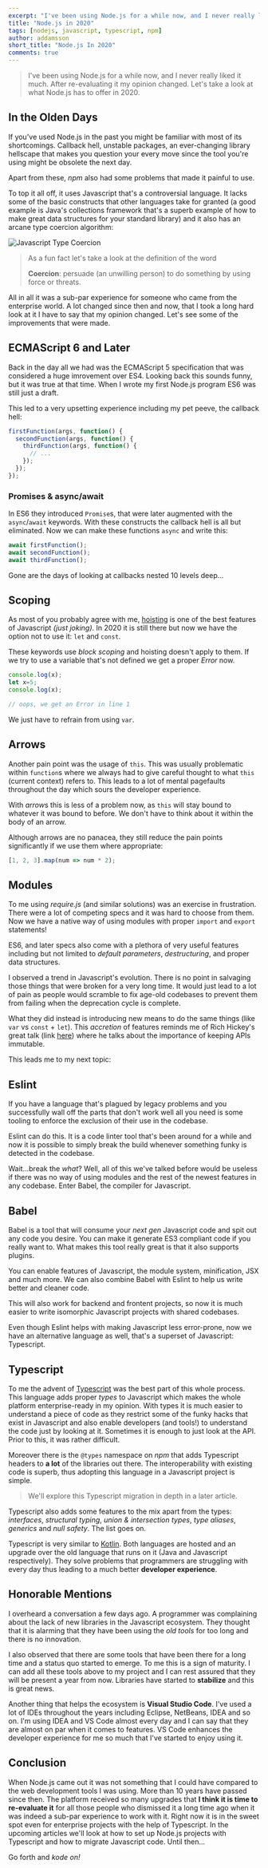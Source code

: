 ```yaml
---
excerpt: "I've been using Node.js for a while now, and I never really liked it much. After re-evaluating it my opinion changed. Let's take a look at what Node.js has to offer in 2020."
title: "Node.js in 2020"
tags: [nodejs, javascript, typescript, npm]
author: addamsson
short_title: "Node.js In 2020"
comments: true
---
```


> I've been using Node.js for a while now, and I never really liked it much. After re-evaluating it my opinion changed. Let's take a look at what Node.js has to offer in 2020.

## In the Olden Days

If you've used Node.js in the past you might be familiar with most of its shortcomings. Callback hell, unstable packages, an ever-changing library hellscape that makes you question your every move since the tool you're using might be obsolete the next day.

Apart from these, *npm* also had some problems that made it painful to use.

To top it all off, it uses Javascript that's a controversial language. It lacks some of the basic constructs that other languages take for granted (a good example is Java's collections framework that's a superb example of how to make great data structures for your standard library) and it also has an arcane type coercion algorithm:

![Javascript Type Coercion](/assets/img/javascript-type-coercion.png)

> As a fun fact let's take a look at the definition of the word
> 
> **Coercion**: persuade (an unwilling person) to do something by using force or threats.

All in all it was a sub-par experience for someone who came from the enterprise world. A lot changed since then and now, that I took a long hard look at it I have to say that my opinion changed. Let's see some of the improvements that were made.

## ECMAScript 6 and Later

Back in the day all we had was the ECMAScript 5 specification that was considered a huge imrovement over ES4. Looking back this sounds funny, but it was true at that time. When I wrote my first Node.js program ES6 was still just a draft.

This led to a very upsetting experience including my pet peeve, the callback hell:

```javascript
firstFunction(args, function() {
  secondFunction(args, function() {
    thirdFunction(args, function() {
      // ...
    });
  });
});
```

### Promises & async/await

In ES6 they introduced `Promise`s, that were later augmented with the `async`/`await` keywords. With these constructs the callback hell is all but eliminated. Now we can make these functions `async` and write this:

```javascript
await firstFunction();
await secondFunction();
await thirdFunction();
```

Gone are the days of looking at callbacks nested 10 levels deep...

## Scoping

As most of you probably agree with me, [hoisting](https://developer.mozilla.org/en-US/docs/Glossary/Hoisting) is one of the best features of Javascript *(just joking)*. In 2020 it is still there but now we have the option not to use it: `let` and `const`.

These keywords use *block scoping* and hoisting doesn't apply to them. If we try to use a variable that's not defined we get a proper *Error* now.

```javascript
console.log(x);
let x=5;
console.log(x);

// oops, we get an Error in line 1
```

We just have to refrain from using `var`.

## Arrows

Another pain point was the usage of `this`. This was usually problematic within `function`s where we always had to give careful thought to what `this` (current context) refers to. This leads to a lot of mental pagefaults throughout the day which sours the developer experience.

With *arrow*s this is less of a problem now, as `this` will stay bound to whatever it was bound to before. We don't have to think about it within the body of an arrow.

Although arrows are no panacea, they still reduce the pain points significantly if we use them where appropriate:

```javascript
[1, 2, 3].map(num => num * 2);
```

## Modules

To me using *require.js* (and similar solutions) was an exercise in frustration. There were a lot of competing specs and it was hard to choose from them. Now we have a native way of using modules with proper `import` and `export` statements!

ES6, and later specs also come with a plethora of very useful features including but not limited to *default parameters*, *destructuring*, and proper data structures.

I observed a trend in Javascript's evolution. There is no point in salvaging those things that were broken for a very long time. It would just lead to a lot of pain as people would scramble to fix age-old codebases to prevent them from failing when the deprecation cycle is complete.

What they did instead is introducing new means to do the same things (like `var` vs `const` + `let`). This *accretion* of features reminds me of Rich Hickey's great talk (link [here](https://www.youtube.com/watch?v=oyLBGkS5ICk)) where he talks about the importance of keeping APIs immutable.

This leads me to my next topic:

## Eslint

If you have a language that's plagued by legacy problems and you successfully wall off the parts that don't work well all you need is some tooling to enforce the exclusion of their use in the codebase.

Eslint can do this. It is a code linter tool that's been around for a while and now it is possible to simply break the build whenever something funky is detected in the codebase.

Wait...break the *what*? Well, all of this we've talked before would be useless if there was no way of using modules and the rest of the newest features in any codebase. Enter Babel, the compiler for Javascript.

## Babel

Babel is a tool that will consume your *next gen* Javascript code and spit out any code you desire. You can make it generate ES3 compliant code if you really want to. What makes this tool really great is that it also supports plugins.

You can enable features of Javascript, the module system, minification, JSX and much more. We can also combine Babel with Eslint to help us write better and cleaner code.

This will also work for backend and frontent projects, so now it is much easier to write isomorphic Javascript projects with shared codebases.

Even though Eslint helps with making Javascript less error-prone, now we have an alternative language as well, that's a superset of Javascript: Typescript.

## Typescript

To me the advent of [Typescript](/tags/typescript) was the best part of this whole process. This language adds proper *types* to Javascript which makes the whole platform enterprise-ready in my opinion. With types it is much easier to understand a piece of code as they restrict some of the funky hacks that exist in Javascript and also enable developers (and tools!) to understand the code just by looking at it. Sometimes it is enough to just look at the API. Prior to this, it was rather difficult.

Moreover there is the `@types` namespace on *npm* that adds Typescript headers to **a lot** of the libraries out there. The interoperability with existing code is superb, thus adopting this language in a Javascript project is simple.

> We'll explore this Typescript migration in depth in a later article.

Typescript also adds some features to the mix apart from the types: *interfaces*, *structural typing*, *union & intersection types*, *type aliases*, *generics* and *null safety*. The list goes on.

Typescript is very similar to [Kotlin](/tags/kotlin). Both languages are hosted and an upgrade over the old language that runs on it (Java and Javascript respectively). They solve problems that programmers are struggling with every day thus leading to a much better **developer experience**.

## Honorable Mentions

I overheard a conversation a few days ago. A programmer was complaining about the lack of new libraries in the Javascript ecosystem. They thought that it is alarming that they have been using the *old tools* for too long and there is no innovation.

I also observed that there are some tools that have been there for a long time and a status quo started to emerge. To me this is a sign of maturity. I can add all these tools above to my project and I can rest assured that they will be present a year from now. Libraries have started to **stabilize** and this is great news.

Another thing that helps the ecosystem is **Visual Studio Code**. I've used a lot of IDEs throughout the years including Eclipse, NetBeans, IDEA and so on. I'm using IDEA and VS Code almost every day and I can say that they are almost on par when it comes to features. VS Code enhances the developer experience for me so much that I've started to enjoy using it.

## Conclusion

When Node.js came out it was not something that I could have compared to the web development tools I was using. More than 10 years have passed since then. The platform received so many upgrades that **I think it is time to re-evaluate it** for all those people who dismissed it a long time ago when it was indeed a sub-par experience to work with it. Right now it is in the sweet spot even for enterprise projects with the help of Typescript. In the upcoming articles we'll look at how to set up Node.js projects with Typescript and how to migrate Javascript code. Until then...

Go forth and *kode on!*